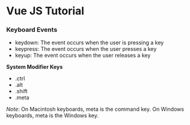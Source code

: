 # Vue JS Tutorial

### Keyboard Events

- keydown: The event occurs when the user is pressing a key
- keypress: The event occurs when the user presses a key
- keyup: The event occurs when the user releases a key

**System Modifier Keys**

- .ctrl
- .alt
- .shift
- .meta

_Note_: On Macintosh keyboards, meta is the command key. On Windows keyboards, meta is the Windows key.
